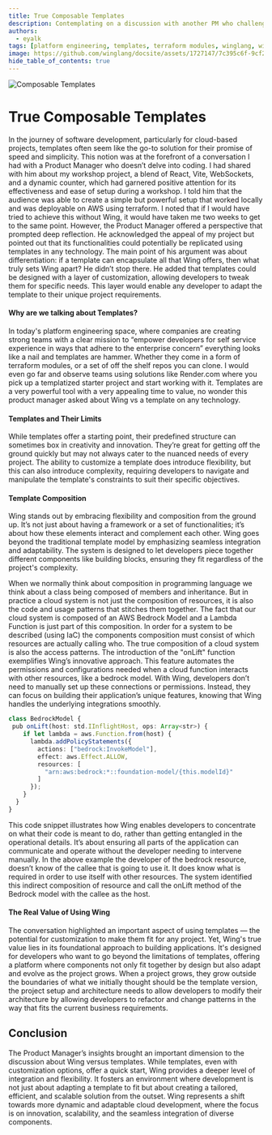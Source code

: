 ```yaml
---
title: True Composable Templates
description: Contemplating on a discussion with another PM who challenged Wing's value proposition versus templates
authors:
  - eyalk
tags: [platform engineering, templates, terraform modules, winglang, wing cloud]
image: https://github.com/winglang/docsite/assets/1727147/7c395c6f-9cf2-43c6-b4b1-6a5ba4d058bb
hide_table_of_contents: true
---
```


![Composable Templates](https://github.com/winglang/docsite/assets/1727147/7c395c6f-9cf2-43c6-b4b1-6a5ba4d058bb)


# True Composable Templates

In the journey of software development, particularly for cloud-based projects, templates often 
seem like the go-to solution for their promise of speed and simplicity. This notion was at the 
forefront of a conversation I had with a Product Manager who doesn’t delve into coding. I had 
shared with him about my workshop project, a blend of React, Vite, WebSockets, and a dynamic 
counter, which had garnered positive attention for its effectiveness and ease of setup during 
a workshop. I told him that the audience was able to create a simple but powerful setup that 
worked locally and was deployable on AWS using terraform. I noted that if I would have tried to 
achieve this without Wing, it would have taken me two weeks to get to the same point. However, 
the Product Manager offered a perspective that prompted deep reflection. He acknowledged the 
appeal of my project but pointed out that its functionalities could potentially be replicated 
using templates in any technology. The main point of his argument was about differentiation: if 
a template can encapsulate all that Wing offers, then what truly sets Wing apart? He didn’t stop 
there. He added that templates could be designed with a layer of customization, allowing 
developers to tweak them for specific needs. This layer would enable any developer to adapt the 
template to their unique project requirements.

#### Why are we talking about Templates?

In today's platform engineering space, where companies are creating strong teams with a clear 
mission to “empower developers for self service experience in ways that adhere to the enterprise 
concern” everything looks like a nail and templates are hammer. Whether they come in a form of 
terraform modules, or a set of off the shelf repos you can clone. I would even go far and observe 
teams using solutions like Render.com where you pick up a templatized starter project and start 
working with it. Templates are a very powerful tool with a very appealing time to value, no wonder 
this product manager asked about Wing vs a template on any technology.

#### Templates and Their Limits

While templates offer a starting point, their predefined structure can sometimes box in creativity 
and innovation. They’re great for getting off the ground quickly but may not always cater to the 
nuanced needs of every project. The ability to customize a template does introduce flexibility, 
but this can also introduce complexity, requiring developers to navigate and manipulate the 
template's constraints to suit their specific objectives.

#### Template Composition

Wing stands out by embracing flexibility and composition from the ground up. It’s not just about 
having a framework or a set of functionalities; it’s about how these elements interact and 
complement each other. Wing goes beyond the traditional template model by emphasizing seamless 
integration and adaptability. The system is designed to let developers piece together different 
components like building blocks, ensuring they fit regardless of the project's complexity.

When we normally think about composition in programming language we think about a class being 
composed of members and inheritance. But in practice a cloud system is not just the composition of 
resources, it is also the code and usage patterns that stitches them together. The fact that our 
cloud system is composed of an AWS Bedrock Model and a Lambda Function is just part of this 
composition. In order for a system to be described (using IaC) the components composition must 
consist of which resources are actually calling who. The true composition of a cloud system is also 
the access patterns. The introduction of the "onLift" function exemplifies Wing’s innovative 
approach. This feature automates the permissions and configurations needed when a cloud function 
interacts with other resources, like a bedrock model. With Wing, developers don’t need to manually 
set up these connections or permissions. Instead, they can focus on building their application’s 
unique features, knowing that Wing handles the underlying integrations smoothly.

```ts
class BedrockModel {
 pub onLift(host: std.IInflightHost, ops: Array<str>) {
    if let lambda = aws.Function.from(host) {
      lambda.addPolicyStatements({
        actions: ["bedrock:InvokeModel"],
        effect: aws.Effect.ALLOW,
        resources: [
          "arn:aws:bedrock:*::foundation-model/{this.modelId}"
        ]
      });
    }
  }
}
```

This code snippet illustrates how Wing enables developers to concentrate on what their code is meant to do, 
rather than getting entangled in the operational details. 
It’s about ensuring all parts of the application can communicate and operate without the developer needing to intervene manually. 
In the above example the developer of the bedrock resource, doesn’t know of the callee that is going to use it. 
It does know what is required in order to use itself with other resources. 
The system identified this indirect composition of resource and call the onLift method of the Bedrock model with the callee as the host.

#### The Real Value of Using Wing
The conversation highlighted an important aspect of using templates — the potential for customization to make them fit for any project. 
Yet, Wing's true value lies in its foundational approach to building applications. 
It's designed for developers who want to go beyond the limitations of templates, 
offering a platform where components not only fit together by design but also adapt and evolve as the project grows. 
When a project grows, they grow outside the boundaries of what we initially thought should be the template version, 
the project setup and architecture needs to allow developers to modify their architecture by allowing developers to refactor and change patterns in the way that fits the current business requirements.

## Conclusion
The Product Manager’s insights brought an important dimension to the discussion about Wing versus templates. 
While templates, even with customization options, offer a quick start, Wing provides a deeper level of integration and flexibility. 
It fosters an environment where development is not just about adapting a template to fit but about creating a tailored, 
efficient, and scalable solution from the outset. 
Wing represents a shift towards more dynamic and adaptable cloud development, 
where the focus is on innovation, scalability, and the seamless integration of diverse components.
